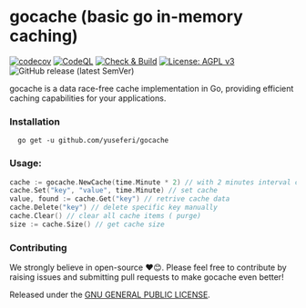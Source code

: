# gocache (basic go in-memory caching)
[![codecov](https://codecov.io/github/yuseferi/gocache/branch/codecov-integration/graph/badge.svg?token=64IHXT3ROF)](https://codecov.io/github/yuseferi/gocache)
[![CodeQL](https://github.com/yuseferi/gocache/actions/workflows/github-code-scanning/codeql/badge.svg)](https://github.com/yuseferi/gocache/actions/workflows/github-code-scanning/codeql)
[![Check & Build](https://github.com/yuseferi/gocache/actions/workflows/ci.yml/badge.svg)](https://github.com/yuseferi/gocache/actions/workflows/ci.yml)
[![License: AGPL v3](https://img.shields.io/badge/License-AGPL_v3-blue.svg)](https://www.gnu.org/licenses/agpl-3.0)
![GitHub release (latest SemVer)](https://img.shields.io/github/v/release/yuseferi/gocache)

gocache is a data race-free cache implementation in Go, providing efficient caching capabilities for your applications.

### Installation

```shell
  go get -u github.com/yuseferi/gocache
```

### Usage:


```Go
cache := gocache.NewCache(time.Minute * 2) // with 2 minutes interval cleaning expired items
cache.Set("key", "value", time.Minute) // set cache 
value, found := cache.Get("key") // retrive cache data 
cache.Delete("key") // delete specific key manually
cache.Clear() // clear all cache items ( purge)
size := cache.Size() // get cache size
```


### Contributing
We strongly believe in open-source ❤️😊. Please feel free to contribute by raising issues and submitting pull requests to make gocache even better!


Released under the [GNU GENERAL PUBLIC LICENSE](LICENSE).




